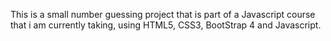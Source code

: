 This is a small number guessing project that is part of a Javascript course that i am currently taking, using HTML5, CSS3, BootStrap 4 and Javascript.
